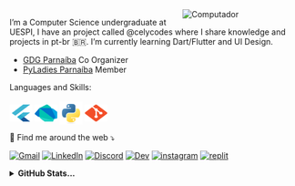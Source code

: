 <img src="https://user-images.githubusercontent.com/70456452/172366423-5007f1d9-cb99-4125-9776-f0d21888e216.png" min-width="200px" max-width="200px" width="200px" align="right" alt="Computador">
<p>
 I’m a Computer Science undergraduate at UESPI, I have an project called @celycodes where I share knowledge and projects in pt-br 🇧🇷. I’m currently learning Dart/Flutter and UI Design.
 
* [GDG Parnaíba](https://gdg.community.dev/gdg-parnaiba/) Co Organizer
* [PyLadies Parnaíba](https://www.instagram.com/pyladiesparnaiba/) Member
</p>
 
<p align="left">
  Languages and Skills: <br>
  <br>
  <img align="center" alt="Rafa-React" height="30" width="40" src="https://raw.githubusercontent.com/devicons/devicon/master/icons/flutter/flutter-original.svg">
  <img align="center" alt="Ts" height="30" width="40" src="https://raw.githubusercontent.com/devicons/devicon/master/icons/dart/dart-original.svg">
  <img align="center" alt="Python" height="40" width="40" src="https://raw.githubusercontent.com/devicons/devicon/master/icons/python/python-original.svg">
  <img align="center" alt="Git" height="30" width="40" src="https://raw.githubusercontent.com/devicons/devicon/master/icons/git/git-original.svg">
</p>

<p align="left">
  💌 Find me around the web ⤵️
</p>

[![Gmail](https://img.shields.io/badge/-gmail-%23D14836?style=for-the-badge&logo=Gmail&logoColor=white)](mailto:celycristhyne@gmail.com)
[![LinkedIn](https://img.shields.io/badge/LinkedIn-0077B5?style=for-the-badge&logo=linkedin&logoColor=white)](https://www.linkedin.com/in/celenny)
[![Discord](https://img.shields.io/badge/Discord-5865F2?style=for-the-badge&logo=discord&logoColor=white)](https://discordapp.com/users/547863941989138453)
[![Dev](https://img.shields.io/badge/dev.to-0A0A0A?style=for-the-badge&logo=dev-dot-to&logoColor=white)](https://dev.to/celenny)
[![instagram](https://img.shields.io/badge/Instagram-E4405F?style=for-the-badge&logo=instagram&logoColor=white)](https://www.instagram.com/celycodes/)
[![replit](https://img.shields.io/badge/replit-667881?style=for-the-badge&logo=replit&logoColor=white)](https://replit.com/@celenny)

<details align="left">
  <summary><b>GitHub Stats...</b></i> </summary>
<p align = "center">
<br>
<center>
<table>
  <tr>
      <td><img width="340px" align="left" src="https://github-readme-stats.vercel.app/api/top-langs/?username=celenny&hide=ShaderLab&layout=compact&show_icons=true&theme=tokyonight" /></td>
      <td><img width="400px" align="left" src="https://github-readme-stats.vercel.app/api?username=celenny&show_icons=true&theme=tokyonight" /></td>
  </tr>   
</table>
</center>
</p>

</details>
